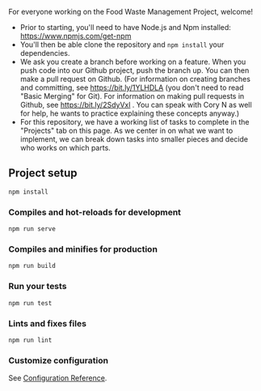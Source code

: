 For everyone working on the Food Waste Management Project, welcome!

- Prior to starting, you'll need to have Node.js and Npm installed: https://www.npmjs.com/get-npm
- You'll then be able clone the repository and `npm install` your dependencies.
- We ask you create a branch before working on a feature.  When you push code into our Github project, push the branch up. You can then make a pull request on Github.  (For information on creating branches and committing, see https://bit.ly/1YLHDLA (you don't need to read "Basic Merging" for Git). For information on making pull requests in Github, see https://bit.ly/2SdyVxl . You can speak with Cory N as well for help, he wants to practice explaining these concepts anyway.)
- For this repository, we have a working list of tasks to complete in the "Projects" tab on this page.  As we center in on what we want to implement, we can break down tasks into smaller pieces and decide who works on which parts.


## Project setup
```
npm install
```

### Compiles and hot-reloads for development
```
npm run serve
```

### Compiles and minifies for production
```
npm run build
```

### Run your tests
```
npm run test
```

### Lints and fixes files
```
npm run lint
```

### Customize configuration
See [Configuration Reference](https://cli.vuejs.org/config/).
